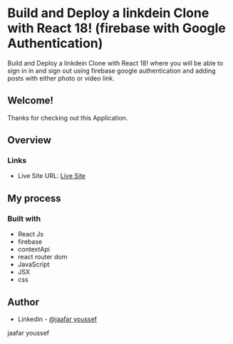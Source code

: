 # Build and Deploy a linkdein  Clone  with React 18! (firebase with Google Authentication)

Build and Deploy a linkdein Clone with React 18! where you will be able to sign in in and sign out using firebase google authentication and adding posts with either photo or video link.

## Welcome! 
Thanks for checking out this Application.

## Overview

### Links
- Live Site URL: [Live Site](https://linkedin-clone-jhy.netlify.app)

## My process

### Built with

- React Js
- firebase
- contextApi
- react router dom
- JavaScript
- JSX
- css



## Author

- Linkedin - [@jaafar youssef](https://www.linkedin.com/in/jaafar-youssef-923100249/)

jaafar youssef

